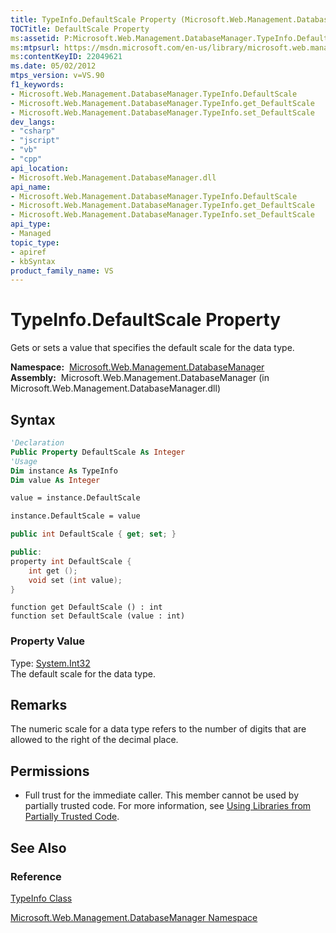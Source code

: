 ```yaml
---
title: TypeInfo.DefaultScale Property (Microsoft.Web.Management.DatabaseManager)
TOCTitle: DefaultScale Property
ms:assetid: P:Microsoft.Web.Management.DatabaseManager.TypeInfo.DefaultScale
ms:mtpsurl: https://msdn.microsoft.com/en-us/library/microsoft.web.management.databasemanager.typeinfo.defaultscale(v=VS.90)
ms:contentKeyID: 22049621
ms.date: 05/02/2012
mtps_version: v=VS.90
f1_keywords:
- Microsoft.Web.Management.DatabaseManager.TypeInfo.DefaultScale
- Microsoft.Web.Management.DatabaseManager.TypeInfo.get_DefaultScale
- Microsoft.Web.Management.DatabaseManager.TypeInfo.set_DefaultScale
dev_langs:
- "csharp"
- "jscript"
- "vb"
- "cpp"
api_location:
- Microsoft.Web.Management.DatabaseManager.dll
api_name:
- Microsoft.Web.Management.DatabaseManager.TypeInfo.DefaultScale
- Microsoft.Web.Management.DatabaseManager.TypeInfo.get_DefaultScale
- Microsoft.Web.Management.DatabaseManager.TypeInfo.set_DefaultScale
api_type:
- Managed
topic_type:
- apiref
- kbSyntax
product_family_name: VS
---
```


# TypeInfo.DefaultScale Property

Gets or sets a value that specifies the default scale for the data type.

**Namespace:**  [Microsoft.Web.Management.DatabaseManager](microsoft-web-management-databasemanager-namespace.md)  
**Assembly:**  Microsoft.Web.Management.DatabaseManager (in Microsoft.Web.Management.DatabaseManager.dll)

## Syntax

```vb
'Declaration
Public Property DefaultScale As Integer
'Usage
Dim instance As TypeInfo
Dim value As Integer

value = instance.DefaultScale

instance.DefaultScale = value
```

```csharp
public int DefaultScale { get; set; }
```

```cpp
public:
property int DefaultScale {
    int get ();
    void set (int value);
}
```

```jscript
function get DefaultScale () : int
function set DefaultScale (value : int)
```

### Property Value

Type: [System.Int32](https://msdn.microsoft.com/library/td2s409d)  
The default scale for the data type.  

## Remarks

The numeric scale for a data type refers to the number of digits that are allowed to the right of the decimal place.

## Permissions

  - Full trust for the immediate caller. This member cannot be used by partially trusted code. For more information, see [Using Libraries from Partially Trusted Code](https://msdn.microsoft.com/library/8skskf63).

## See Also

### Reference

[TypeInfo Class](typeinfo-class-microsoft-web-management-databasemanager.md)

[Microsoft.Web.Management.DatabaseManager Namespace](microsoft-web-management-databasemanager-namespace.md)

